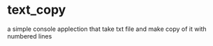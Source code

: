 # text_copy 
a simple console applection that take txt file and make copy of it with numbered lines
